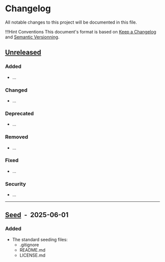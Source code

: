 <!-- markdownlint-disable MD024 -->
# Changelog

All notable changes to this project will be documented in this file.

!!!Hint Conventions
    This document's format is based on [Keep a Changelog](https://keepachangelog.com/en/1.0.0/)
    and [Semantic Versionning](https://semver.org/spec/v2.0.0.htmlspec/v2.0.0.html).

<!--
--------------------------------------------------------------------------------
___  TEMPLATE     ______________________________________________________________
--------------------------------------------------------------------------------

SECTIONS
´´´´´´´´
## [Unreleased](https://github.com/e2d2iCode/tmpl-E2d2iApp-repo/compare/...HEAD)
## [<vers>](https://github.com/e2d2iCode/tmpl-E2d2iApp-repo/releases/tag/<the-tag>) &nbsp;-&nbsp; <yyy-mm-dd>
## [<vers>](https://github.com/e2d2iCode/tmpl-E2d2iApp-repo/compare/<to-that>...<this>) &nbsp;-&nbsp; <yyy-mm-dd>

### Added

- ...

### Changed

- ...

### Deprecated

- ...

### Removed

- ...

### Fixed

- ...

### Security

- ...

-----------------------------------------------------------------------------

MILESTONES
´´´´´´´´´

**[d<X.Y>-<label>-<Z>](https://github.com/e2d2iCode/tmpl-E2d2iApp-repo/compare/d<X.Y>-<label>-<N>...<base-tag>**

-->
<!--
--------------------------------------------------------------------------------
___ CHANGELOG   ________________________________________________________________
--------------------------------------------------------------------------------

NEW  VERSION  CHECKLIST  (!!! Release Branch !!!)
´´´´´´´´´´´´´´´´´´´´´´´´´´´´´´´´´´´´´´´´´´´´´´´´
The first 3 steps below should be taken eright on the `develop` branch, right before  the `telease` branch is created. If done on the `release` branch, then the changes should be merged back to the `develop` branch asap (before  its changelog is updated with new entries, otherwise tconflicts will occur when the `release` branch is merged back to the `develop` branch).

    [   ]  REPLACE [Unreleased] by the last release's next version

    [   ]  ADD today's date in the format YYYY-MM-DD

    [   ]  REPLACE [Unreleased] by the last release's next version

The step below finalizes the release's changelog. It should be the last commit on the `release` branch before the final merge happens.

    [   ]  MODIFY the comparison settings from `...HEAD` to `<to-that>...<this>`
-->

## [Unreleased](https://github.com/e2d2iCode/tmpl-E2d2iApp-repo/compare/...HEAD)

### Added

- ...

### Changed

- ...

### Deprecated

- ...

### Removed

- ...

### Fixed

- ...

### Security

- ...

---

## [Seed](https://github.com/e2d2iCode/tmpl-E2d2iApp-repo/releases/tag/v0.0.1) &nbsp;-&nbsp; 2025-06-01

### Added

- The standard seeding files:
  - .gitignore
  - README.md
  - LICENSE.md
